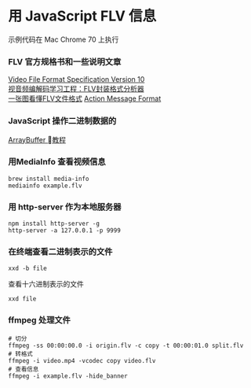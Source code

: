 # 用 JavaScript  FLV 信息

示例代码在 Mac Chrome 70 上执行

### FLV 官方规格书和一些说明文章

[Video File Format Specification Version 10](https://www.adobe.com/content/dam/acom/en/devnet/flv/video_file_format_spec_v10.pdf)  
[视音频编解码学习工程：FLV封装格式分析器](https://blog.csdn.net/leixiaohua1020/article/details/17934487)  
[一张图看懂FLV文件格式](https://blog.ibaoger.com/2017/06/04/flv-file-format/)
[Action Message Format](https://www.adobe.com/content/dam/acom/en/devnet/pdf/amf0-file-format-specification.pdf)

### JavaScript 操作二进制数据的
[ArrayBuffer 教程](http://es6.ruanyifeng.com/#docs/arraybuffer)  

### 用MediaInfo 查看视频信息
```
brew install media-info
mediainfo example.flv
```

### 用 http-server 作为本地服务器
```
npm install http-server -g
http-server -a 127.0.0.1 -p 9999
```

### 在终端查看二进制表示的文件
```
xxd -b file
```

查看十六进制表示的文件
```
xxd file
```

### ffmpeg 处理文件
```
# 切分
ffmpeg -ss 00:00:00.0 -i origin.flv -c copy -t 00:00:01.0 split.flv
# 转格式
ffmpeg -i video.mp4 -vcodec copy video.flv
# 查看信息
ffmpeg -i example.flv -hide_banner
```

